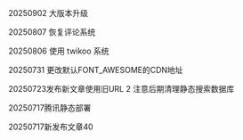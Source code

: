 20250902 大版本升级

20250807 恢复评论系统

20250806 使用 twikoo 系统

20250731 更改默认FONT_AWESOME的CDN地址

20250723发布新文章使用旧URL 2 注意后期清理静态搜索数据库

20250717腾讯静态部署

20250717新发布文章40
